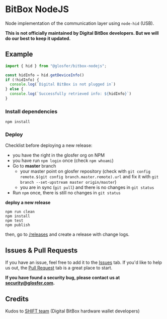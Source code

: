 # BitBox NodeJS
Node implementation of the communication layer using `node-hid` (USB).

**This is not officially maintained by Digital BitBox developers. But we will do our best to keep it updated.**

## Example

```js
import { hid } from "@glosfer/bitbox-nodejs";

const hidInfo = hid.getDeviceInfo()
if (!hidInfo) {
  console.log(`Digital BitBox is not plugged in`)
} else {
  console.log(`Successfully retrieved info: ${hidInfo}`)
}
```

### Install dependencies

```
npm install
```

### Deploy

Checklist before deploying a new release:

* you have the right in the glosfer org on NPM
* you have run `npm login` once (check `npm whoami`)
* Go to **master** branch
  * your master point on glosfer repository (check with `git config remote.$(git config branch.master.remote).url` and fix it with `git branch --set-upstream master origin/master`)
  * you are in sync (`git pull`) and there is no changes in `git status`
* Run `npm` once, there is still no changes in `git status`

**deploy a new release**

```
npm run clean
npm install
npm test
npm publish
```

then, go to [/releases](https://github.com/Team-Hycon/bitbox-hycon/releases) and create a release with change logs.

## Issues & Pull Requests

If you have an issue, feel free to add it to the [Issues](https://github.com/Team-Hycon/bitbox-hycon/issues) tab.
If you'd like to help us out, the [Pull Request](https://github.com/Team-Hycon/bitbox-hycon/pulls) tab is a great place to start.

**If you have found a security bug, please contact us at [security@glosfer.com](security@glosfer.com).**

## Credits
Kudos to [SHIFT team](https://shiftcrypto.ch/team) (Digital BitBox hardware wallet developers)
